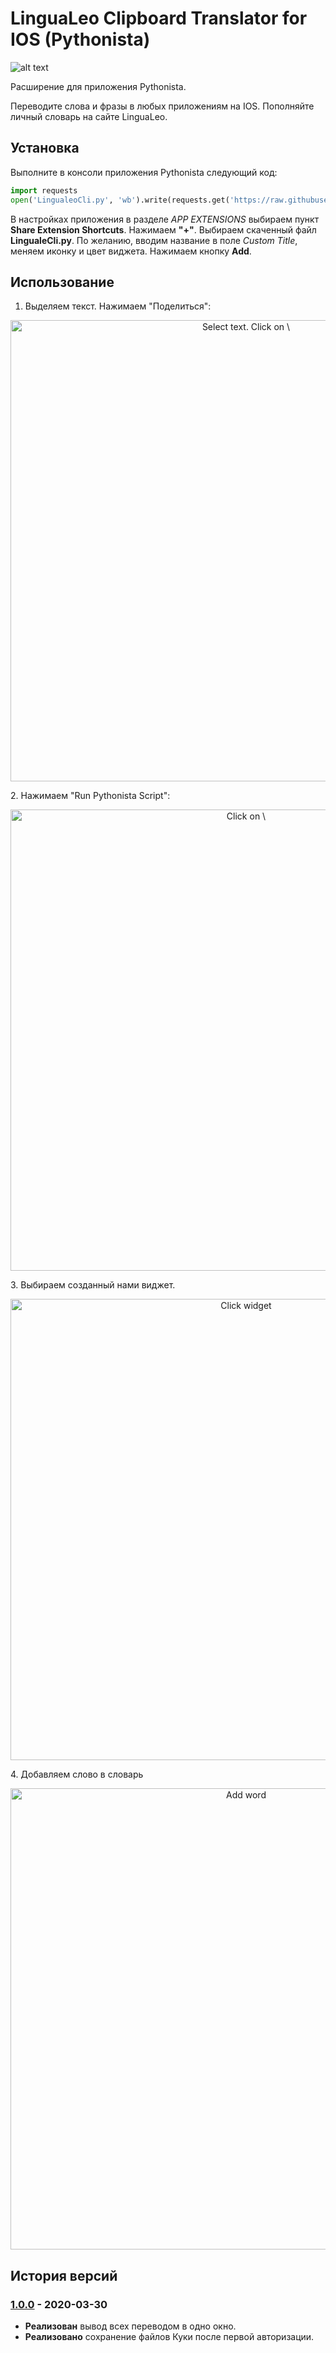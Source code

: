 # LinguaLeo Clipboard Translator for IOS (Pythonista)
![alt text](https://img.shields.io/badge/Pythonista-3.3-blue.svg "Pythonista 3.3")

Расширение для приложения Pythonista.

Переводите слова и фразы в любых приложениям на IOS. Пополняйте личный словарь на сайте LinguaLeo.

## Установка
Выполните в консоли приложения Pythonista следующий код:
```Python
import requests
open('LingualeoCli.py', 'wb').write(requests.get('https://raw.githubusercontent.com/r6i/LeoPy/master/LingualeoCli.py').content)
```
В настройках приложения в разделе *APP EXTENSIONS* выбираем пункт **Share Extension Shortcuts**. Нажимаем **"+"**. Выбираем скаченный файл **LingualeCli.py**. По желанию, вводим название в поле *Custom Title*, меняем иконку и цвет виджета. Нажимаем кнопку **Add**.

## Использование
1. Выделяем текст. Нажимаем "Поделиться":
<p align="center">
  <img src="https://i.ibb.co/yFHKXQy/1.jpg" alt="Select text. Click on \"Share\"" width="738">
</p>
2. Нажимаем "Run Pythonista Script":
<p align="center">
  <img src="https://i.ibb.co/XyTHxxh/2.jpg" alt="Click on \"Run Pythonista Script\"" width="738">
</p>
3. Выбираем созданный нами виджет.
<p align="center">
  <img src="https://i.ibb.co/TtGgPsQ/3.jpg" alt="Click widget"" width="738">
</p>
4. Добавляем слово в словарь
<p align="center">
  <img src="https://i.ibb.co/7RBr0Ld/4.jpg" alt="Add word"" width="738">
</p>

## История версий
### [1.0.0] - 2020-03-30
- **Реализован** вывод всех переводом в одно окно.
- **Реализовано** сохранение файлов Куки после первой авторизации.

[1.0.0]:https://github.com/r6i/LingualeoCli/tree/0888c7ebb99c77a837ec5ca390a3be3b964d381d
